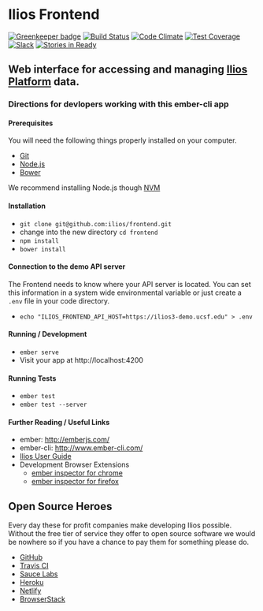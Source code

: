 # Ilios Frontend

[![Greenkeeper badge](https://badges.greenkeeper.io/ilios/frontend.svg)](https://greenkeeper.io/)
[![Build Status](https://travis-ci.org/ilios/frontend.svg?branch=master)](https://travis-ci.org/ilios/frontend)
[![Code Climate](https://codeclimate.com/github/ilios/frontend/badges/gpa.svg)](https://codeclimate.com/github/ilios/frontend)
[![Test Coverage](https://codeclimate.com/github/ilios/frontend/badges/coverage.svg)](https://codeclimate.com/github/ilios/frontend/coverage)
[![Slack](https://ilios-slack.herokuapp.com/badge.svg)](https://ilios-slack.herokuapp.com/)
[![Stories in Ready](https://badge.waffle.io/ilios/frontend.png?label=ready&title=Ready)](https://waffle.io/ilios/frontend)

## Web interface for accessing and managing [Ilios Platform](https://github.com/ilios/ilios) data.

### Directions for devlopers working with this ember-cli app

#### Prerequisites

You will need the following things properly installed on your computer.

* [Git](https://git-scm.com/)
* [Node.js](https://nodejs.org/)
* [Bower](https://bower.io/)

We recommend installing Node.js though [NVM](https://github.com/creationix/nvm#installation)

#### Installation

* `git clone git@github.com:ilios/frontend.git`
* change into the new directory `cd frontend`
* `npm install`
* `bower install`

#### Connection to the demo API server

The Frontend needs to know where your API server is located.  You can set this information in a system wide
environmental variable or just create a `.env` file in your code directory.
* `echo "ILIOS_FRONTEND_API_HOST=https://ilios3-demo.ucsf.edu" > .env`

#### Running / Development

* `ember serve`
* Visit your app at http://localhost:4200

#### Running Tests

* `ember test`
* `ember test --server`

#### Further Reading / Useful Links

* ember: http://emberjs.com/
* ember-cli: http://www.ember-cli.com/
* [Ilios User Guide](https://www.gitbook.com/book/iliosproject/ilios-user-guide/details)
* Development Browser Extensions
  * [ember inspector for chrome](https://chrome.google.com/webstore/detail/ember-inspector/bmdblncegkenkacieihfhpjfppoconhi)
  * [ember inspector for firefox](https://addons.mozilla.org/en-US/firefox/addon/ember-inspector/)

## Open Source Heroes

Every day these for profit companies make developing Ilios possible.  Without the free tier of service they offer to
open source software we would be nowhere so if you have a chance to pay them for something please do.

- [GitHub](https://github.com)
- [Travis CI](https://travis-ci.org/)  
- [Sauce Labs](https://saucelabs.com/)
- [Heroku](https://www.heroku.com)
- [Netlify](https://www.netlify.com)
- [BrowserStack](https://www.browserstack.com)
